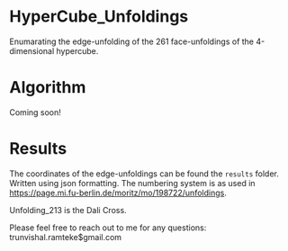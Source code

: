 # HyperCube_Unfoldings
Enumarating the edge-unfolding of the 261 face-unfoldings of the 4-dimensional hypercube. 

# Algorithm
Coming soon!

# Results
The coordinates of the edge-unfoldings can be found the ```results``` folder. Written using json formatting.
The numbering system is as used in https://page.mi.fu-berlin.de/moritz/mo/198722/unfoldings.

Unfolding_213 is the Dali Cross.

Please feel free to reach out to me for any questions: trunvishal.ramteke$gmail.com 
